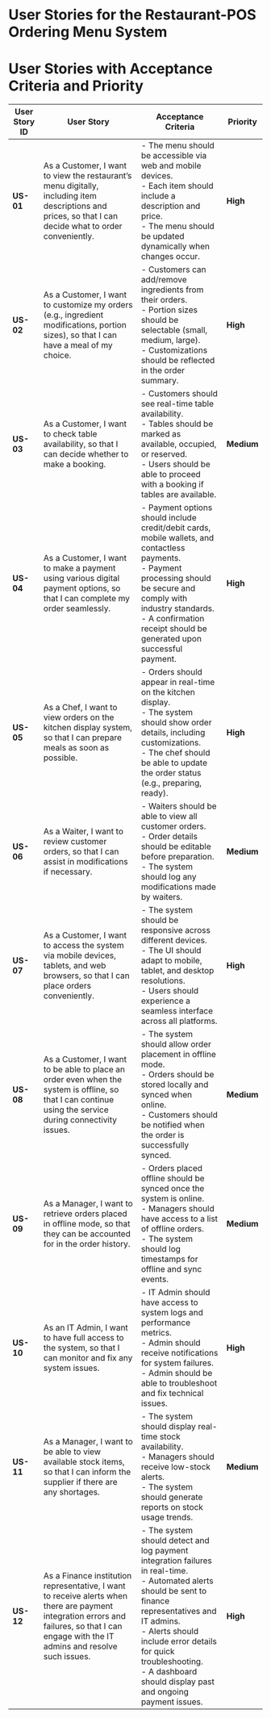 # User Stories for the Restaurant-POS Ordering Menu System

# User Stories with Acceptance Criteria and Priority

| **User Story ID** | **User Story** | **Acceptance Criteria** | **Priority** |
|------------------|--------------|------------------------|------------|
| **US-01** | As a Customer, I want to view the restaurant’s menu digitally, including item descriptions and prices, so that I can decide what to order conveniently. | - The menu should be accessible via web and mobile devices. <br> - Each item should include a description and price. <br> - The menu should be updated dynamically when changes occur. | **High** |
| **US-02** | As a Customer, I want to customize my orders (e.g., ingredient modifications, portion sizes), so that I can have a meal of my choice. | - Customers can add/remove ingredients from their orders. <br> - Portion sizes should be selectable (small, medium, large). <br> - Customizations should be reflected in the order summary. | **High** |
| **US-03** | As a Customer, I want to check table availability, so that I can decide whether to make a booking. | - Customers should see real-time table availability. <br> - Tables should be marked as available, occupied, or reserved. <br> - Users should be able to proceed with a booking if tables are available. | **Medium** |
| **US-04** | As a Customer, I want to make a payment using various digital payment options, so that I can complete my order seamlessly. | - Payment options should include credit/debit cards, mobile wallets, and contactless payments. <br> - Payment processing should be secure and comply with industry standards. <br> - A confirmation receipt should be generated upon successful payment. | **High** |
| **US-05** | As a Chef, I want to view orders on the kitchen display system, so that I can prepare meals as soon as possible. | - Orders should appear in real-time on the kitchen display. <br> - The system should show order details, including customizations. <br> - The chef should be able to update the order status (e.g., preparing, ready). | **High** |
| **US-06** | As a Waiter, I want to review customer orders, so that I can assist in modifications if necessary. | - Waiters should be able to view all customer orders. <br> - Order details should be editable before preparation. <br> - The system should log any modifications made by waiters. | **Medium** |
| **US-07** | As a Customer, I want to access the system via mobile devices, tablets, and web browsers, so that I can place orders conveniently. | - The system should be responsive across different devices. <br> - The UI should adapt to mobile, tablet, and desktop resolutions. <br> - Users should experience a seamless interface across all platforms. | **High** |
| **US-08** | As a Customer, I want to be able to place an order even when the system is offline, so that I can continue using the service during connectivity issues. | - The system should allow order placement in offline mode. <br> - Orders should be stored locally and synced when online. <br> - Customers should be notified when the order is successfully synced. | **Medium** |
| **US-09** | As a Manager, I want to retrieve orders placed in offline mode, so that they can be accounted for in the order history. | - Orders placed offline should be synced once the system is online. <br> - Managers should have access to a list of offline orders. <br> - The system should log timestamps for offline and sync events. | **Medium** |
| **US-10** | As an IT Admin, I want to have full access to the system, so that I can monitor and fix any system issues. | - IT Admin should have access to system logs and performance metrics. <br> - Admin should receive notifications for system failures. <br> - Admin should be able to troubleshoot and fix technical issues. | **High** |
| **US-11** | As a Manager, I want to be able to view available stock items, so that I can inform the supplier if there are any shortages. | - The system should display real-time stock availability. <br> - Managers should receive low-stock alerts. <br> - The system should generate reports on stock usage trends. | **Medium** |
| **US-12** | As a Finance institution representative, I want to receive alerts when there are payment integration errors and failures, so that I can engage with the IT admins and resolve such issues. | - The system should detect and log payment integration failures in real-time. <br> - Automated alerts should be sent to finance representatives and IT admins. <br> - Alerts should include error details for quick troubleshooting. <br> - A dashboard should display past and ongoing payment issues. | **High** |


